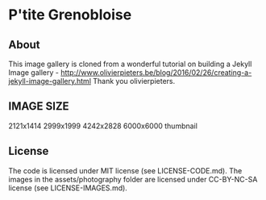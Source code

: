# P'tite Grenobloise

## About
This image gallery is cloned from a wonderful tutorial on building a Jekyll Image gallery - http://www.olivierpieters.be/blog/2016/02/26/creating-a-jekyll-image-gallery.html
Thank you olivierpieters.

## IMAGE SIZE
2121x1414
2999x1999
4242x2828
6000x6000
thumbnail

## License
The code is licensed under MIT license (see LICENSE-CODE.md). The images in the assets/photography folder are licensed under CC-BY-NC-SA license (see LICENSE-IMAGES.md).
